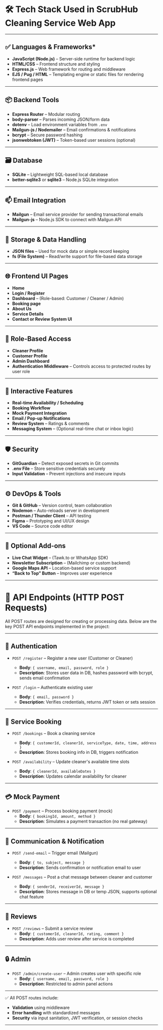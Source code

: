 # 🛠️ **Tech Stack Used in ScrubHub Cleaning Service Web App**

---

## ✅ **Languages & Frameworks***
- **JavaScript (Node.js)** – Server-side runtime for backend logic  
- **HTML/CSS** – Frontend structure and styling  
- **Express.js** – Web framework for routing and middleware  
- **EJS / Pug / HTML** – Templating engine or static files for rendering frontend pages  

---

## 📦 **Backend Tools**
- **Express Router** – Modular routing  
- **body-parser** – Parses incoming JSON/form data  
- **dotenv** – Load environment variables from `.env`  
- **Mailgun-js / Nodemailer** – Email confirmations & notifications  
- **bcrypt** – Secure password hashing  
- **jsonwebtoken (JWT)** – Token-based user sessions (optional)  

---

## 🗃️ **Database**
- **SQLite** – Lightweight SQL-based local database  
- **better-sqlite3** or **sqlite3** – Node.js SQLite integration  

---

## 📫 **Email Integration**
- **Mailgun** – Email service provider for sending transactional emails  
- **Mailgun-js** – Node.js SDK to connect with Mailgun API  

---

## 📁 **Storage & Data Handling**
- **JSON files** – Used for mock data or simple record keeping  
- **fs (File System)** – Read/write support for file-based data storage  

---

## 🌐 **Frontend UI Pages**
- **Home**
- **Login / Register**
- **Dashboard** – (Role-based: Customer / Cleaner / Admin)
- **Booking page**
- **About Us**
- **Service Details**
- **Contact or Review System UI**

---

## 👥 **Role-Based Access**
- **Cleaner Profile**
- **Customer Profile**
- **Admin Dashboard**
- **Authentication Middleware** – Controls access to protected routes by user role  

---

## 🔔 **Interactive Features**
- **Real-time Availability / Scheduling**
- **Booking Workflow**
- **Mock Payment Integration**
- **Email / Pop-up Notifications**
- **Review System** – Ratings & comments  
- **Messaging System** – (Optional real-time chat or inbox logic)

---

## 🛡️ **Security**
- **GitGuardian** – Detect exposed secrets in Git commits  
- **.env File** – Store sensitive credentials securely  
- **Input Validation** – Prevent injections and insecure inputs  

---

## ⚙️ **DevOps & Tools**
- **Git & GitHub** – Version control, team collaboration  
- **Nodemon** – Auto-reloads server in development  
- **Postman / Thunder Client** – API testing  
- **Figma** – Prototyping and UI/UX design  
- **VS Code** – Source code editor  

---

## 🌱 **Optional Add-ons**
- **Live Chat Widget** – (Tawk.to or WhatsApp SDK)  
- **Newsletter Subscription** – (Mailchimp or custom backend)  
- **Google Maps API** – Location-based service support  
- **“Back to Top” Button** – Improves user experience  

---

# 📡 **API Endpoints (HTTP POST Requests)**

All POST routes are designed for creating or processing data. Below are the key POST API endpoints implemented in the project:

---

## 🔐 **Authentication**
- `POST /register` – Register a new user (Customer or Cleaner)  
  - **Body**: `{ username, email, password, role }`
  - **Description**: Stores user data in DB, hashes password with bcrypt, sends email confirmation

- `POST /login` – Authenticate existing user  
  - **Body**: `{ email, password }`
  - **Description**: Verifies credentials, returns JWT token or sets session

---

## 🧹 **Service Booking**
- `POST /bookings` – Book a cleaning service  
  - **Body**: `{ customerId, cleanerId, serviceType, date, time, address }`
  - **Description**: Stores booking info in DB, triggers notification

- `POST /availability` – Update cleaner's available time slots  
  - **Body**: `{ cleanerId, availableDates }`
  - **Description**: Updates calendar availability for cleaner

---

## 💳 **Mock Payment**
- `POST /payment` – Process booking payment (mock)  
  - **Body**: `{ bookingId, amount, method }`
  - **Description**: Simulates a payment transaction (no real gateway)

---

## 📨 **Communication & Notification**
- `POST /send-email` – Trigger email (Mailgun)  
  - **Body**: `{ to, subject, message }`
  - **Description**: Sends confirmation or notification email to user

- `POST /messages` – Post a chat message between cleaner and customer  
  - **Body**: `{ senderId, receiverId, message }`
  - **Description**: Stores message in DB or temp JSON, supports optional chat feature

---

## 🌟 **Reviews**
- `POST /reviews` – Submit a service review  
  - **Body**: `{ customerId, cleanerId, rating, comment }`
  - **Description**: Adds user review after service is completed

---

## 🔒 **Admin**
- `POST /admin/create-user` – Admin creates user with specific role  
  - **Body**: `{ username, email, password, role }`
  - **Description**: Restricted to admin panel actions

---

✅ All POST routes include:
- **Validation** using middleware
- **Error handling** with standardized messages
- **Security** via input sanitation, JWT verification, or session checks

---
